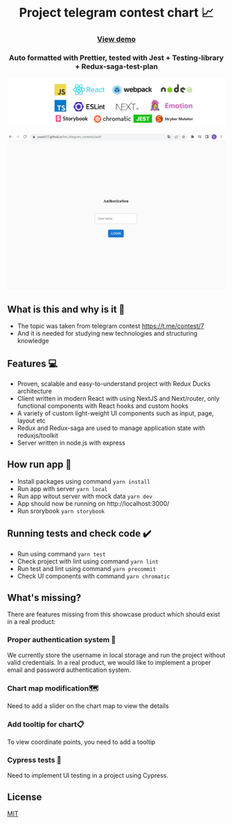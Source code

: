 <div align="center"> 
  <h1>Project telegram contest chart 📈</h1>
  <h3><a href="https://yuesit17.github.io/hw_telegram_contests/" target="_blank">View demo</a></h3>
  <h3>Auto formatted with Prettier, tested with Jest + Testing-library + Redux-saga-test-plan</h3>
</div>

![Tech logos](https://raw.githubusercontent.com/YuesIt17/hw_telegram_contests/master/public/img/project_tech.jpg)

![Project_example](https://raw.githubusercontent.com/YuesIt17/hw_telegram_contests/master/public/img/project_example.gif)

## What is this and why is it 🤔

- The topic was taken from telegram contest https://t.me/contest/7 
- And it is needed for studying new technologies and structuring knowledge

## Features 💻

- Proven, scalable and easy-to-understand project with Redux Ducks architecture
- Client written in modern React with using NextJS and Next/router, only functional components with React hooks and custom hooks
- A variety of custom light-weight UI components such as input, page, layout etc
- Redux and Redux-saga are used to manage application state with reduxjs/toolkit
- Server written in node.js with express

## How run app 🚀

- Install packages using command `yarn install`
- Run app with server `yarn local`
- Run app witout server with mock data `yarn dev`
- App should now be running on http://localhost:3000/
- Run srorybook `yarn storybook`

## Running tests and check code ✔️

- Run using command `yarn test`
- Check project with lint using command `yarn lint`
- Run test and lint using command `yarn precommit`
- Check UI components with command `yarn chromatic`

## What's missing?

There are features missing from this showcase product which should exist in a real product:

### Proper authentication system 🔐

We currently store the username in local storage and run the project without valid credentials. In a real product, we would like to implement a proper email and password authentication system.

### Chart map modification🗺️

Need to add a slider on the chart map to view the details

### Add tooltip for chart📋

To view coordinate points, you need to add a tooltip

### Cypress tests 🧪

Need to implement UI testing in a project using Cypress.

## License

[MIT](https://opensource.org/licenses/MIT)
